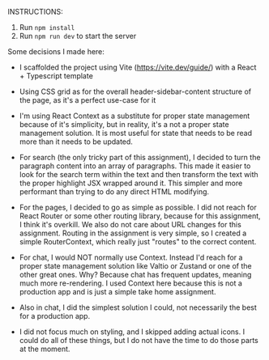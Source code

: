 INSTRUCTIONS:
1. Run `npm install`
2. Run `npm run dev` to start the server

Some decisions I made here:
- I scaffolded the project using Vite (https://vite.dev/guide/) with a React + Typescript template
- Using CSS grid as for the overall header-sidebar-content structure of the page, as it's a perfect use-case for it
- I'm using React Context as a substitute for proper state management because of it's simplicity, but in reality, it's a not a proper state management solution. It is most useful for state that needs to be read more than it needs to be updated. 
- For search (the only tricky part of this assignment), I decided to turn the paragraph content into an array of paragraphs. This made it easier to look for the search term within the text and then transform the text with the proper highlight JSX wrapped around it. This simpler and more performant than trying to do any direct HTML modifying.
- For the pages, I decided to go as simple as possible. I did not reach for React Router or some other routing library, because for this assignment, I think it's overkill. We also do not care about URL changes for this assignment. Routing in the assignment is very simple, so I created a simple RouterContext, which really just "routes" to the correct content.
- For chat, I would NOT normally use Context. Instead I'd reach for a proper state management solution like Valtio or Zustand or one of the other great ones. Why? Because chat has frequent updates, meaning much more re-rendering. I used Context here because this is not a production app and is just a simple take home assignment.
- Also in chat, I did the simplest solution I could, not necessarily the best for a production app.

- I did not focus much on styling, and I skipped adding actual icons. I could do all of these things, but I do not have the time to do those parts at the moment.